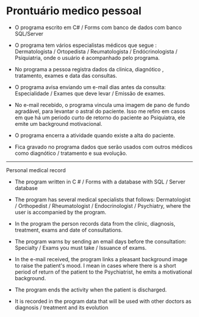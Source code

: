 # Prontuário medico pessoal

- O programa escrito em C# / Forms com banco de dados com banco SQL/Server

- O programa tem vários especialistas médicos que segue : Dermatologista / Ortopedista / Reumatologista / Endócrinologista / Psiquiatria, onde o usuário é acompanhado pelo programa. 

- No programa a pessoa registra dados da clinica, diagnótico , tratamento, exames e data das consultas.

- O programa avisa enviando um e-mail dias antes da consulta: Especialidade / Exames que deve levar / Emissão de exames.

- No e-mail recebido, o programa vincula uma imagem de pano de fundo agradável, para levantar o astral do paciente. Isso me refiro em casos em que há um periodo curto de retorno do paciente ao Psiquiatra, ele emite um background motivacional.

- O programa encerra a atividade quando existe a alta do paciente. 

- Fica gravado no programa dados que serão usados com outros médicos como diagnótico / tratamento e sua evolução.

---------------------------------------------------------------------------------------------------

Personal medical record

- The program written in C # / Forms with a database with SQL / Server database

- The program has several medical specialists that follows: Dermatologist / Orthopedist / Rheumatologist / Endocrinologist / Psychiatry,    where the user is accompanied by the program.

- In the program the person records data from the clinic, diagnosis, treatment, exams and date of consultations.

- The program warns by sending an email days before the consultation: Specialty / Exams you must take / Issuance of exams.

- In the e-mail received, the program links a pleasant background image to raise the patient's mood. I mean in cases where there is a short period of return of the patient to the Psychiatrist, he emits a motivational background.

- The program ends the activity when the patient is discharged.

- It is recorded in the program data that will be used with other doctors as diagnosis / treatment and its evolution
